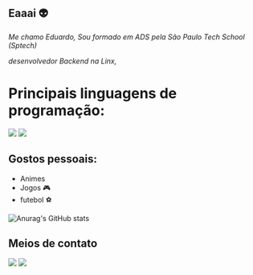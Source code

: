 ## Eaaai 👽

_Me chamo Eduardo, Sou formado em ADS pela São Paulo Tech School (Sptech)_

_desenvolvedor Backend na Linx,_

# Principais linguagens de programação:

<img aling="center" src="https://img.shields.io/badge/Java-ED8B00?style=for-the-badge&logo=java&logoColor=white">   <img aling="center" src="https://img.shields.io/badge/JavaScript-323330?style=for-the-badge&logo=javascript&logoColor=F7DF1E">    
## Gostos pessoais:

* Animes
* Jogos 🎮
* futebol ⚽

![Anurag's GitHub stats](https://github-readme-stats.vercel.app/api?username=anuraghazra&count_private=true&theme=radical)

## Meios de contato

[<img aling="space-beetwen" src="https://img.shields.io/badge/Instagram-E4405F?style=for-the-badge&logo=instagram&logoColor=white">](https://www.instagram.com/oonly_shit/)
[<img aling="space-beetwen" src="https://img.shields.io/badge/LinkedIn-0077B5?style=for-the-badge&logo=linkedin&logoColor=white">](https://www.linkedin.com/in/eduardo-costa-6b8a14239/)

